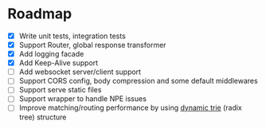 # Roadmap

- [x] Write unit tests, integration tests
- [x] Support Router, global response transformer 
- [x] Add logging facade
- [x] Add Keep-Alive support
- [ ] Add websocket server/client support
- [ ] Support CORS config, body compression and some default middlewares
- [ ] Support serve static files
- [ ] Support wrapper to handle NPE issues
- [ ] Improve matching/routing performance by using [dynamic trie](http://citeseerx.ist.psu.edu/viewdoc/download?doi=10.1.1.12.7321&rep=rep1&type=pdf) (radix tree) structure

